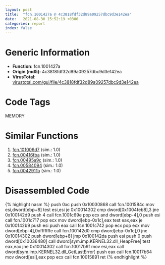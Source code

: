 ```yaml
---
layout: post
title:  "fcn.1001427a @ 4c3818fdf32d89a09257dbc9d3e142ea"
date:   2021-08-30 15:52:19 +0300
categories: report
index: false
---
```


# Generic Information
- **Function:** fcn.1001427a
- **Origin (md5):** 4c3818fdf32d89a09257dbc9d3e142ea
- **VirusTotal:** [virustotal.com/gui/file/4c3818fdf32d89a09257dbc9d3e142ea][virustotal_ref]

# Code Tags
<span class="tag" id="MEMORY">MEMORY</span>


# Similar Functions

1. [fcn.101006d7][similar_1_ref] (sim.: 1.0)
2. [fcn.00416fba][similar_2_ref] (sim.: 1.0)
3. [fcn.00495a9c][similar_3_ref] (sim.: 1.0)
4. [fcn.00584094][similar_4_ref] (sim.: 1.0)
5. [fcn.0042911b][similar_5_ref] (sim.: 1.0)


# Disassembled Code

{% highlight nasm %}
push 0xc
push 0x10030868
call fcn.1001584c
mov esi,dword[ebp+8]
test esi,esi
je 0x10014302
cmp dword[0x1004feb8],3
jne 0x100142d9
push 4
call fcn.1001c69e
pop ecx
and dword[ebp-4],0
push esi
call fcn.1001c717
pop ecx
mov dword[ebp-0x1c],eax
test eax,eax
je 0x100142b9
push esi
push eax
call fcn.1001c742
pop ecx
pop ecx
mov dword[ebp-4],0xfffffffe
call fcn.100142d0
cmp dword[ebp-0x1c],0
jne 0x10014302
push dword[ebp+8]
jmp 0x100142da
push esi
push 0
push dword[0x10036480]
call dword[sym.imp.KERNEL32.dll_HeapFree]
test eax,eax
jne 0x10014302
call fcn.10017b9f
mov esi,eax
call dword[sym.imp.KERNEL32.dll_GetLastError]
push eax
call fcn.10017b64
mov dword[esi],eax
pop ecx
call fcn.10015891
ret
{% endhighlight %}


[similar_1_ref]: /report/fcn.101006d7@89dc67d2f980e8488f97b1bf8cb24258
[similar_2_ref]: /report/fcn.00416fba@92f468935bc264872869f37147ba28fd
[similar_3_ref]: /report/fcn.00495a9c@279a61b1e76da49531f1f16fd1102a2d
[similar_4_ref]: /report/fcn.00584094@7453c96a6fbd42ec690b8deb53eafcba
[similar_5_ref]: /report/fcn.0042911b@9964b63070116cfb2469e51850178af1
[virustotal_ref]: https://www.virustotal.com/gui/file/4c3818fdf32d89a09257dbc9d3e142ea